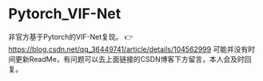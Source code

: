 # Pytorch_VIF-Net
非官方基于Pytorch的VIF-Net复现。
👉https://blog.csdn.net/qq_36449741/article/details/104562999
可能并没有时间更新ReadMe，有问题可以去上面链接的CSDN博客下方留言，本人会及时回复。
